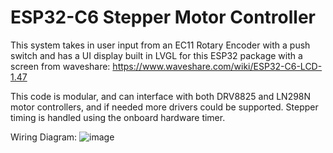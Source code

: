 # ESP32-C6 Stepper Motor Controller

This system takes in user input from an EC11 Rotary Encoder with a push switch and has a UI display built in LVGL for this ESP32 package with a screen from waveshare: https://www.waveshare.com/wiki/ESP32-C6-LCD-1.47

This code is modular, and can interface with both DRV8825 and LN298N motor controllers, and if needed more drivers could be supported. Stepper timing is handled using the onboard hardware timer.

Wiring Diagram:
![image](https://github.com/user-attachments/assets/9b5da787-d41b-40db-b8d2-8a0d870375fb)
